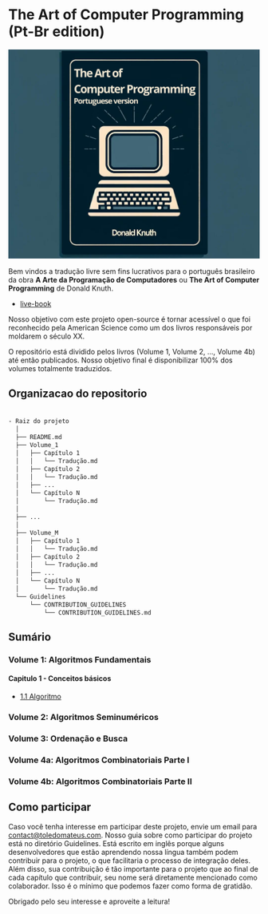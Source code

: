 # The Art of Computer Programming (Pt-Br edition)

![](/assets/images/taocp-pt-br.png)

Bem vindos a tradução livre sem fins lucrativos para o português brasileiro da obra **A Arte da Programação de Computadores** ou **The Art of Computer Programming** de Donald Knuth.

- [live-book](https://mateuss-organization-4.gitbook.io/the-art-of-computer-proogramming-pt-br)

Nosso objetivo com este projeto open-source é tornar acessível o que foi reconhecido pela American Science como um dos livros responsáveis por moldarem o século XX.

O repositório está dividido pelos livros (Volume 1, Volume 2, ..., Volume 4b) até então publicados. Nosso objetivo final é disponibilizar 100% dos volumes totalmente traduzidos.

## Organizacao do repositorio

```

- Raiz do projeto
  │
  ├── README.md
  ├── Volume_1
  │   ├── Capítulo 1
  │   │   └── Tradução.md
  │   ├── Capítulo 2
  │   │   └── Tradução.md
  │   ├── ...
  │   └── Capítulo N
  │       └── Tradução.md
  │
  ├── ...
  │
  ├── Volume_M
  │   ├── Capítulo 1
  │   │   └── Tradução.md 
  │   ├── Capítulo 2
  │   │   └── Tradução.md
  │   ├── ...
  │   └── Capítulo N
  │       └── Tradução.md
  └── Guidelines
      └── CONTRIBUTION_GUIDELINES
          └── CONTRIBUTION_GUIDELINES.md
```


## Sumário

### Volume 1: Algoritmos Fundamentais
#### Capitulo  1 - Conceitos básicos
* [1.1 Algoritmo](/Volume%201%20-%20Algoritmos%20Fundamentais/Capitulo%201%20-%20Conceitos%20basicos/1.1%20Algoritmo.md)

### Volume 2:  Algoritmos Seminuméricos

### Volume 3:  Ordenação e Busca

### Volume 4a: Algoritmos Combinatoriais Parte I

### Volume 4b: Algoritmos Combinatoriais Parte II



## Como participar

Caso você tenha interesse em participar deste projeto, envie um email para <contact@toledomateus.com>. Nosso guia sobre como participar do projeto está no diretório Guidelines. Está escrito em inglês porque alguns desenvolvedores que estão aprendendo nossa língua também podem contribuir para o projeto, o que facilitaria o processo de integração deles. Além disso, sua contribuição é tão importante para o projeto que ao final de cada capítulo que contribuir, seu nome será diretamente mencionado como colaborador. Isso é o mínimo que podemos fazer como forma de gratidão.

Obrigado pelo seu interesse e aproveite a leitura!